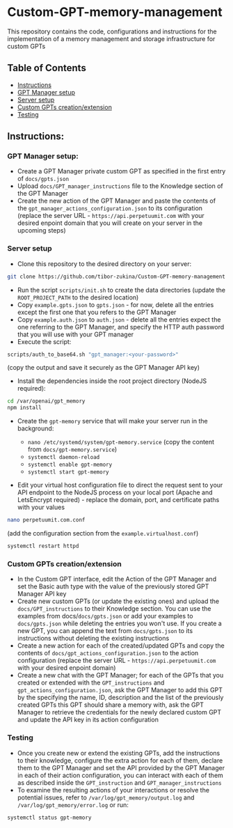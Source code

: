 # Custom-GPT-memory-management

This repository contains the code, configurations and instructions for the implementation of a memory management and storage infrastructure for custom GPTs

## Table of Contents

- [Instructions](#instructions)
- [GPT Manager setup](#gpt-manager-setup)
- [Server setup](#server-setup)
- [Custom GPTs creation/extension](#custom-gpts-creationextension)
- [Testing](#testing)

## Instructions:

### GPT Manager setup:

- Create a GPT Manager private custom GPT as specified in the first entry of `docs/gpts.json`
- Upload `docs/GPT_manager_instructions` file to the Knowledge section of the GPT Manager
- Create the new action of the GPT Manager and paste the contents of the `gpt_manager_actions_configuration.json` to its configuration (replace the server URL - `https://api.perpetuumit.com` with your desired enpoint domain that you will create on your server in the upcoming steps)

### Server setup

- Clone this repository to the desired directory on your server:

```bash
git clone https://github.com/tibor-zukina/Custom-GPT-memory-management
```

- Run the script `scripts/init.sh` to create the data directories (update the `ROOT_PROJECT_PATH` to the desired location)
- Copy `example.gpts.json` to `gpts.json` - for now, delete all the entries except the first one that you refers to the GPT Manager
- Copy `example.auth.json` to `auth.json` - delete all the entries expect the one referring to the GPT Manager, and specify the HTTP auth password that you will use with your GPT manager
- Execute the script:

```bash
scripts/auth_to_base64.sh "gpt_manager:<your-password>"
```

(copy the output and save it securely as the GPT Manager API key)

- Install the dependencies inside the root project directory (NodeJS required):

```bash
cd /var/openai/gpt_memory
npm install
```

- Create the `gpt-memory` service that will make your server run in the background:
  - `nano /etc/systemd/system/gpt-memory.service` (copy the content from `docs/gpt-memory.service`)
  - `systemctl daemon-reload`
  - `systemctl enable gpt-memory`
  - `systemctl start gpt-memory`

- Edit your virtual host configuration file to direct the request sent to your API endpoint to the NodeJS process on your local port (Apache and LetsEncrypt required) - replace the domain, port, and certificate paths with your values

```bash
nano perpetuumit.com.conf
```

(add the configuration section from the `example.virtualhost.conf`)

```bash
systemctl restart httpd
```

### Custom GPTs creation/extension

- In the Custom GPT interface, edit the Action of the GPT Manager and set the Basic auth type with the value of the previously stored GPT Manager API key
- Create new custom GPTs (or update the existing ones) and upload the `docs/GPT_instructions` to their Knowledge section. You can use the examples from docs/`docs/gpts.json` or add your examples to `docs/gpts.json` while deleting the entries you won't use. If you create a new GPT, you can append the text from `docs/gpts.json` to its instructions without deleting the existing instructions
- Create a new action for each of the created/updated GPTs and copy the contents of `docs/gpt_actions_configuration.json` to the action configuration (replace the server URL - `https://api.perpetuumit.com` with your desired enpoint domain)
- Create a new chat with the GPT Manager; for each of the GPTs that you created or extended with the `GPT_instructions` and `gpt_actions_configuration.json`, ask the GPT Manager to add this GPT by the specifying the name, ID, description and the list of the previously created GPTs this GPT should share a memory with, ask the GPT Manager to retrieve the credentials for the newly declared custom GPT and update the API key in its action configuration

### Testing

- Once you create new or extend the existing GPTs, add the instructions to their knowledge, configure the extra action for each of them, declare them to the GPT Manager and set the API provided by the GPT Manager in each of their action configuration, you can interact with each of them as described inside the `GPT_instruction` and `GPT_manager_instructions`
- To examine the resulting actions of your interactions or resolve the potential issues, refer to `/var/log/gpt_memory/output.log` and `/var/log/gpt_memory/error.log` or run:

```bash
systemctl status gpt-memory
```
